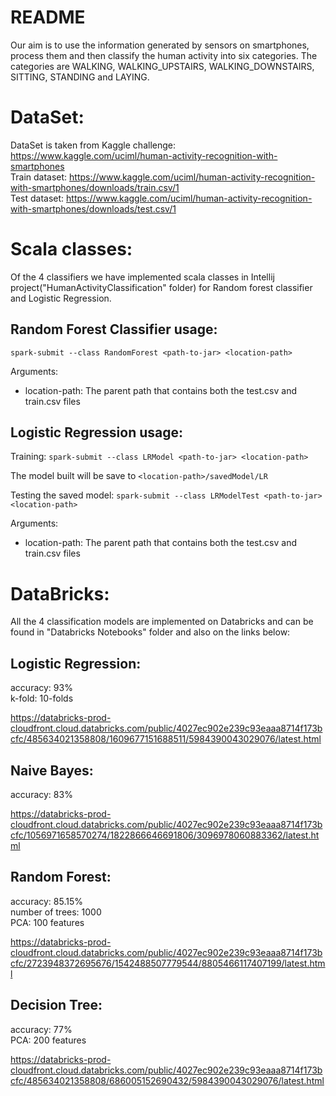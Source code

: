 README
======

Our aim is to use the information generated by sensors on smartphones, process them and then classify the human activity into six categories. The categories are WALKING, WALKING_UPSTAIRS, WALKING_DOWNSTAIRS, SITTING, STANDING and LAYING.

DataSet:
========

DataSet is taken from Kaggle challenge: https://www.kaggle.com/uciml/human-activity-recognition-with-smartphones \
Train dataset: https://www.kaggle.com/uciml/human-activity-recognition-with-smartphones/downloads/train.csv/1 \
Test dataset: https://www.kaggle.com/uciml/human-activity-recognition-with-smartphones/downloads/test.csv/1

Scala classes:
==============

Of the 4 classifiers we have implemented scala classes in Intellij project("HumanActivityClassification" folder) for Random forest classifier and Logistic Regression.

Random Forest Classifier usage:
-------------------------------

`spark-submit --class RandomForest <path-to-jar> <location-path>`

Arguments:
- location-path: The parent path that contains both the test.csv and train.csv files

Logistic Regression usage:
--------------------------

Training:
`spark-submit --class LRModel <path-to-jar> <location-path>`

The model built will be save to `<location-path>/savedModel/LR`

Testing the saved model:
`spark-submit --class LRModelTest <path-to-jar> <location-path>`

Arguments:
- location-path: The parent path that contains both the test.csv and train.csv files

DataBricks:
===========

All the 4 classification models are implemented on Databricks and can be found in "Databricks Notebooks" folder and also on the links below:

Logistic Regression:
--------------------
accuracy: 93% \
k-fold: 10-folds

https://databricks-prod-cloudfront.cloud.databricks.com/public/4027ec902e239c93eaaa8714f173bcfc/485634021358808/1609677151688511/5984390043029076/latest.html

Naive Bayes:
------------
accuracy: 83%

https://databricks-prod-cloudfront.cloud.databricks.com/public/4027ec902e239c93eaaa8714f173bcfc/1056971658570274/1822866646691806/3096978060883362/latest.html

Random Forest:
--------------
accuracy: 85.15% \
number of trees: 1000 \
PCA: 100 features

https://databricks-prod-cloudfront.cloud.databricks.com/public/4027ec902e239c93eaaa8714f173bcfc/2723948372695676/1542488507779544/8805466117407199/latest.html

Decision Tree:
--------------
accuracy: 77% \
PCA: 200 features

https://databricks-prod-cloudfront.cloud.databricks.com/public/4027ec902e239c93eaaa8714f173bcfc/485634021358808/686005152690432/5984390043029076/latest.html
